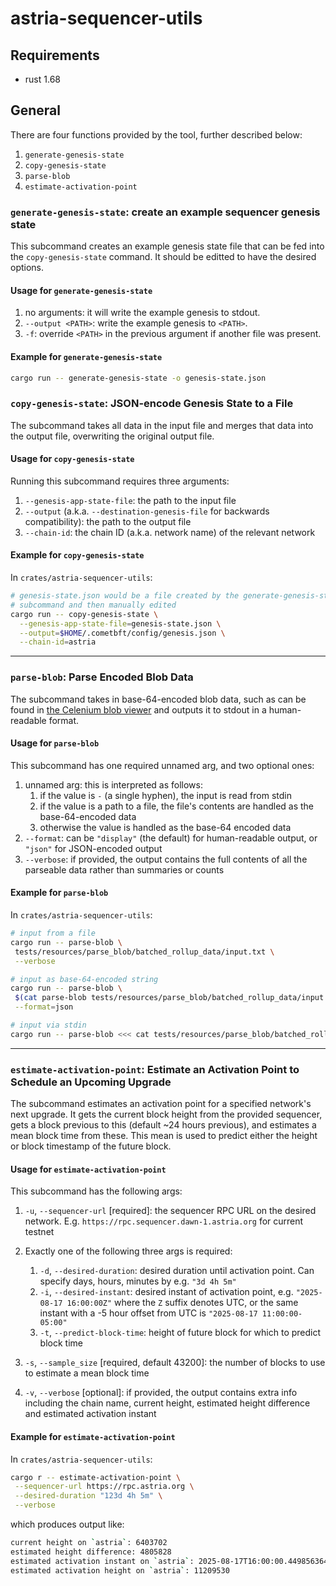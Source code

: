 # astria-sequencer-utils

## Requirements

- rust 1.68

## General

There are four functions provided by the tool, further described below:

1. `generate-genesis-state`
1. `copy-genesis-state`
1. `parse-blob`
1. `estimate-activation-point`

### `generate-genesis-state`: create an example sequencer genesis state

This subcommand creates an example genesis state file that can be
fed into the `copy-genesis-state` command. It should be editted to
have the desired options.

#### Usage for `generate-genesis-state`

1. no arguments: it will write the example genesis to stdout.
1. `--output <PATH>`: write the example genesis to `<PATH>`.
1. `-f`: override `<PATH>` in the previous argument if another file was present.

#### Example for `generate-genesis-state`

```sh
cargo run -- generate-genesis-state -o genesis-state.json
```

### `copy-genesis-state`: JSON-encode Genesis State to a File

The subcommand takes all data in the input file and merges that data into the
output file, overwriting the original output file.

#### Usage for `copy-genesis-state`

Running this subcommand requires three arguments:

1. `--genesis-app-state-file`: the path to the input file
1. `--output` (a.k.a. `--destination-genesis-file` for backwards compatibility):
the path to the output file
1. `--chain-id`: the chain ID (a.k.a. network name) of the relevant network

#### Example for `copy-genesis-state`

In `crates/astria-sequencer-utils`:

```sh
# genesis-state.json would be a file created by the generate-genesis-state
# subcommand and then manually edited
cargo run -- copy-genesis-state \
  --genesis-app-state-file=genesis-state.json \
  --output=$HOME/.cometbft/config/genesis.json \
  --chain-id=astria
```

---

### `parse-blob`: Parse Encoded Blob Data

The subcommand takes in base-64-encoded blob data, such as can be found in
[the Celenium blob viewer](https://mocha.celenium.io/block/1726074?tab=transactions)
and outputs it to stdout in a human-readable format.

#### Usage for `parse-blob`

This subcommand has one required unnamed arg, and two optional ones:

1. unnamed arg: this is interpreted as follows:
    1. if the value is `-` (a single hyphen), the input is read from stdin
    1. if the value is a path to a file, the file's contents are handled as the
base-64-encoded data
    1. otherwise the value is handled as the base-64 encoded data
1. `--format`: can be `"display"` (the default) for human-readable output, or
`"json"` for JSON-encoded output
1. `--verbose`: if provided, the output contains the full contents of all the
parseable data rather than summaries or counts

#### Example for `parse-blob`

In `crates/astria-sequencer-utils`:

```sh
# input from a file
cargo run -- parse-blob \
 tests/resources/parse_blob/batched_rollup_data/input.txt \
 --verbose

# input as base-64-encoded string
cargo run -- parse-blob \
 $(cat parse-blob tests/resources/parse_blob/batched_rollup_data/input.txt) \
 --format=json

# input via stdin
cargo run -- parse-blob <<< cat tests/resources/parse_blob/batched_rollup_data/input.txt
```

---

<!-- markdownlint-disable line-length -->

### `estimate-activation-point`: Estimate an Activation Point to Schedule an Upcoming Upgrade

The subcommand estimates an activation point for a specified network's next
upgrade.  It gets the current block height from the provided sequencer, gets
a block previous to this (default ~24 hours previous), and estimates a mean
block time from these. This mean is used to predict either the height or block
timestamp of the future block.

#### Usage for `estimate-activation-point`

This subcommand has the following args:

1. `-u`, `--sequencer-url` [required]: the sequencer RPC URL on the desired
   network. E.g. `https://rpc.sequencer.dawn-1.astria.org` for current testnet

1. Exactly one of the following three args is required:
   1. `-d`, `--desired-duration`: desired duration until activation point. Can
      specify days, hours, minutes by e.g. `"3d 4h 5m"`
   1. `-i`, `--desired-instant`: desired instant of activation point, e.g.
      `"2025-08-17 16:00:00Z"` where the `Z` suffix denotes UTC, or the same
      instant with a -5 hour offset from UTC is `"2025-08-17 11:00:00-05:00"`
   1. `-t`, `--predict-block-time`: height of future block for which to
      predict block time

1. `-s`, `--sample_size` [required, default 43200]: the number of blocks to use
   to estimate a mean block time
1. `-v`, `--verbose` [optional]: if provided, the output contains extra info
   including the chain name, current height, estimated height difference and
   estimated activation instant

#### Example for `estimate-activation-point`

In `crates/astria-sequencer-utils`:

```sh
cargo r -- estimate-activation-point \
 --sequencer-url https://rpc.astria.org \
 --desired-duration "123d 4h 5m" \
 --verbose
```

which produces output like:

```sh
current height on `astria`: 6403702
estimated height difference: 4805828
estimated activation instant on `astria`: 2025-08-17T16:00:00.449856364Z
estimated activation height on `astria`: 11209530
```
